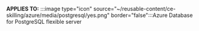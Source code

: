 **APPLIES TO:** :::image type="icon" source="~/reusable-content/ce-skilling/azure/media/postgresql/yes.png" border="false":::Azure Database for PostgreSQL flexible server 